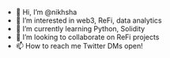 - 👋 Hi, I’m @nikhsha
- 👀 I’m interested in web3, ReFi, data analytics
- 🌱 I’m currently learning Python, Solidity
- 💞️ I’m looking to collaborate on ReFi projects
- 📫 How to reach me Twitter DMs open!

<!---
nikhsha/nikhsha is a ✨ special ✨ repository because its `README.md` (this file) appears on your GitHub profile.
You can click the Preview link to take a look at your changes.
--->
